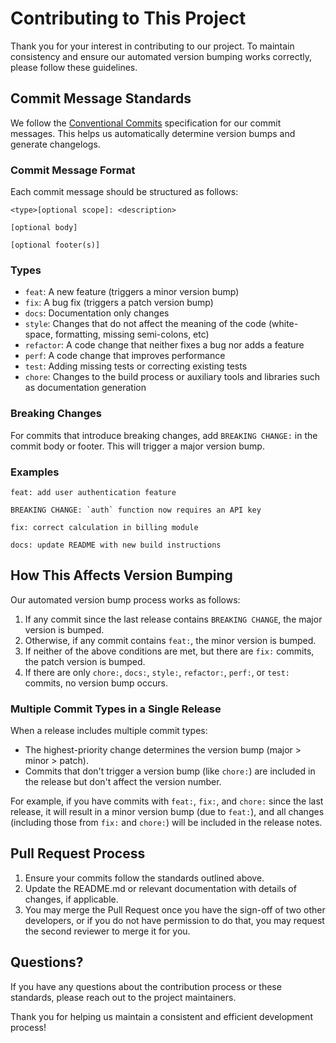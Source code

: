 # Contributing to This Project

Thank you for your interest in contributing to our project. To maintain consistency and ensure our automated version bumping works correctly, please follow these guidelines.

## Commit Message Standards

We follow the [Conventional Commits](https://www.conventionalcommits.org/) specification for our commit messages. This helps us automatically determine version bumps and generate changelogs.

### Commit Message Format

Each commit message should be structured as follows:

```
<type>[optional scope]: <description>

[optional body]

[optional footer(s)]
```

### Types

- `feat`: A new feature (triggers a minor version bump)
- `fix`: A bug fix (triggers a patch version bump)
- `docs`: Documentation only changes
- `style`: Changes that do not affect the meaning of the code (white-space, formatting, missing semi-colons, etc)
- `refactor`: A code change that neither fixes a bug nor adds a feature
- `perf`: A code change that improves performance
- `test`: Adding missing tests or correcting existing tests
- `chore`: Changes to the build process or auxiliary tools and libraries such as documentation generation

### Breaking Changes

For commits that introduce breaking changes, add `BREAKING CHANGE:` in the commit body or footer. This will trigger a major version bump.

### Examples

```
feat: add user authentication feature

BREAKING CHANGE: `auth` function now requires an API key
```

```
fix: correct calculation in billing module
```

```
docs: update README with new build instructions
```

## How This Affects Version Bumping

Our automated version bump process works as follows:

1. If any commit since the last release contains `BREAKING CHANGE`, the major version is bumped.
2. Otherwise, if any commit contains `feat:`, the minor version is bumped.
3. If neither of the above conditions are met, but there are `fix:` commits, the patch version is bumped.
4. If there are only `chore:`, `docs:`, `style:`, `refactor:`, `perf:`, or `test:` commits, no version bump occurs.

### Multiple Commit Types in a Single Release

When a release includes multiple commit types:

- The highest-priority change determines the version bump (major > minor > patch).
- Commits that don't trigger a version bump (like `chore:`) are included in the release but don't affect the version number.

For example, if you have commits with `feat:`, `fix:`, and `chore:` since the last release, it will result in a minor version bump (due to `feat:`), and all changes (including those from `fix:` and `chore:`) will be included in the release notes.

## Pull Request Process

1. Ensure your commits follow the standards outlined above.
2. Update the README.md or relevant documentation with details of changes, if applicable.
3. You may merge the Pull Request once you have the sign-off of two other developers, or if you do not have permission to do that, you may request the second reviewer to merge it for you.

## Questions?

If you have any questions about the contribution process or these standards, please reach out to the project maintainers.

Thank you for helping us maintain a consistent and efficient development process!
